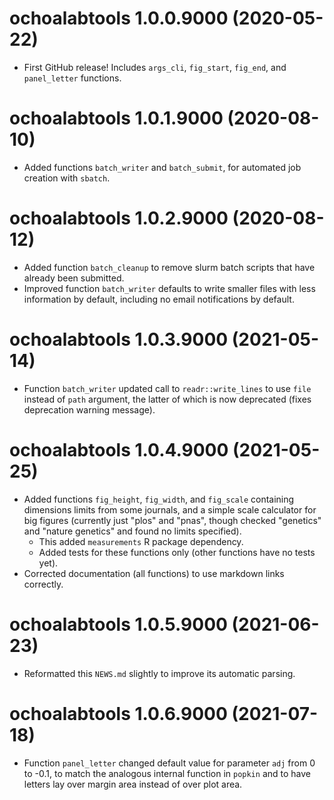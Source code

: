 # ochoalabtools 1.0.0.9000 (2020-05-22)

* First GitHub release!  Includes `args_cli`, `fig_start`, `fig_end`, and `panel_letter` functions.

# ochoalabtools 1.0.1.9000 (2020-08-10)

* Added functions `batch_writer` and `batch_submit`, for automated job creation with `sbatch`.

# ochoalabtools 1.0.2.9000 (2020-08-12)

* Added function `batch_cleanup` to remove slurm batch scripts that have already been submitted.
* Improved function `batch_writer` defaults to write smaller files with less information by default, including no email notifications by default.

# ochoalabtools 1.0.3.9000 (2021-05-14)

* Function `batch_writer` updated call to `readr::write_lines` to use `file` instead of `path` argument, the latter of which is now deprecated (fixes deprecation warning message).

# ochoalabtools 1.0.4.9000 (2021-05-25)

* Added functions `fig_height`, `fig_width`, and `fig_scale` containing dimensions limits from some journals, and a simple scale calculator for big figures (currently just "plos" and "pnas", though checked "genetics" and "nature genetics" and found no limits specified).
  - This added `measurements` R package dependency.
  - Added tests for these functions only (other functions have no tests yet).
* Corrected documentation (all functions) to use markdown links correctly.

# ochoalabtools 1.0.5.9000 (2021-06-23)

- Reformatted this `NEWS.md` slightly to improve its automatic parsing.

# ochoalabtools 1.0.6.9000 (2021-07-18)

- Function `panel_letter` changed default value for parameter `adj` from 0 to -0.1, to match the analogous internal function in `popkin` and to have letters lay over margin area instead of over plot area.

